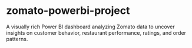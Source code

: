 # zomato-powerbi-project
A visually rich Power BI dashboard analyzing Zomato data to uncover insights on customer behavior, restaurant performance, ratings, and order patterns.
